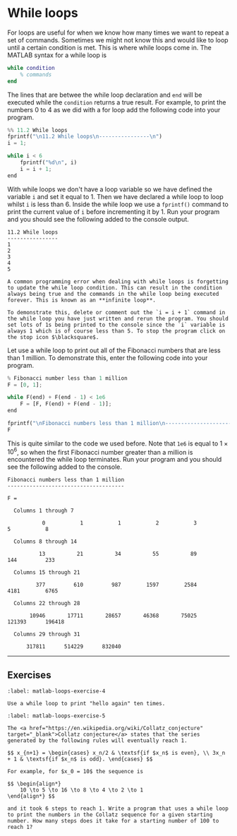 # While loops

For loops are useful for when we know how many times we want to repeat a set of commands. Sometimes we might not know this and would like to loop until a certain condition is met. This is where while loops come in. The MATLAB syntax for a while loop is

```matlab
while condition
    % commands
end
```

The lines that are betwee the while loop declaration and `end` will be executed while the `condition` returns a true result. For example, to print the numbers 0 to 4 as we did with a for loop add the following code into your program.

```python
%% 11.2 While loops
fprintf("\n11.2 While loops\n----------------\n")
i = 1;

while i < 6
    fprintf("%d\n", i)
    i = i + 1;
end
```

With while loops we don't have a loop variable so we have defined the variable `i` and set it equal to 1. Then we have declared a while loop to loop whilst `i` is less than 6. Inside the while loop we use a `fprintf()` command to print the current value of `i` before incrementing it by 1. Run your program and you should see the following added to the console output.

```text
11.2 While loops
----------------
1
2
3
4
5
```

```{warning}
A common programming error when dealing with while loops is forgetting to update the while loop condition. This can result in the condition always being true and the commands in the while loop being executed forever. This is known as an **infinite loop**. 

To demonstrate this, delete or comment out the `i = i + 1` command in the while loop you have just written and rerun the program. You should set lots of 1s being printed to the console since the `i` variable is always 1 which is of course less than 5. To stop the program click on the stop icon $\blacksquare$. 
```

Let use a while loop to print out all of the Fibonacci numbers that are less than 1 million. To demonstrate this, enter the following code into your program.

```python
% Fibonacci number less than 1 million
F = [0, 1];

while F(end) + F(end - 1) < 1e6
    F = [F, F(end) + F(end - 1)];
end

fprintf("\nFibonacci numbers less than 1 million\n-------------------------------------\n")
F
```

This is quite similar to the code we used before. Note that `1e6` is equal to $1 \times 10^6$, so when the first Fibonacci number greater than a million is encountered the while loop terminates. Run your program and you should see the following added to the console.

```text
Fibonacci numbers less than 1 million
-------------------------------------

F =

  Columns 1 through 7

           0           1           1           2           3           5           8

  Columns 8 through 14

          13          21          34          55          89         144         233

  Columns 15 through 21

         377         610         987        1597        2584        4181        6765

  Columns 22 through 28

       10946       17711       28657       46368       75025      121393      196418

  Columns 29 through 31

      317811      514229      832040
```

---

## Exercises

```{exercise}
:label: matlab-loops-exercise-4

Use a while loop to print "hello again" ten times.
```

```{exercise}
:label: matlab-loops-exercise-5

The <a href="https://en.wikipedia.org/wiki/Collatz_conjecture" target="_blank">Collatz conjecture</a> states that the series generated by the following rules will eventually reach 1.

$$ x_{n+1} = \begin{cases} x_n/2 & \textsf{if $x_n$ is even}, \\ 3x_n + 1 & \textsf{if $x_n$ is odd}. \end{cases} $$

For example, for $x_0 = 10$ the sequence is

$$ \begin{align*}
    10 \to 5 \to 16 \to 8 \to 4 \to 2 \to 1
\end{align*} $$

and it took 6 steps to reach 1. Write a program that uses a while loop to print the numbers in the Collatz sequence for a given starting number. How many steps does it take for a starting number of 100 to reach 1?
```
